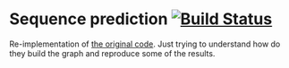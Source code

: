 # Sequence prediction [![Build Status](https://travis-ci.com/kqf/sr-gnn.svg?branch=master)](https://travis-ci.com/kqf/sr-gnn)

Re-implementation of [the original code](https://github.com/CRIPAC-DIG/SR-GNN). Just trying to understand how do they build the graph and reproduce some of the results.
